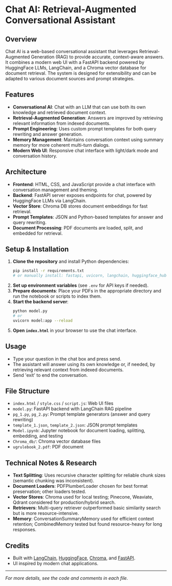 # Chat AI: Retrieval-Augmented Conversational Assistant

## Overview

Chat AI is a web-based conversational assistant that leverages Retrieval-Augmented Generation (RAG) to provide accurate, context-aware answers. It combines a modern web UI with a FastAPI backend powered by HuggingFace LLMs, LangChain, and a Chroma vector database for document retrieval. The system is designed for extensibility and can be adapted to various document sources and prompt strategies.

## Features

- **Conversational AI**: Chat with an LLM that can use both its own knowledge and retrieved document context.
- **Retrieval-Augmented Generation**: Answers are improved by retrieving relevant information from indexed documents.
- **Prompt Engineering**: Uses custom prompt templates for both query rewriting and answer generation.
- **Memory Management**: Maintains conversation context using summary memory for more coherent multi-turn dialogs.
- **Modern Web UI**: Responsive chat interface with light/dark mode and conversation history.

## Architecture

- **Frontend**: HTML, CSS, and JavaScript provide a chat interface with conversation management and theming.
- **Backend**: FastAPI server exposes endpoints for chat, powered by HuggingFace LLMs via LangChain.
- **Vector Store**: Chroma DB stores document embeddings for fast retrieval.
- **Prompt Templates**: JSON and Python-based templates for answer and query rewriting.
- **Document Processing**: PDF documents are loaded, split, and embedded for retrieval.

## Setup & Installation

1. **Clone the repository** and install Python dependencies:
   ```bash
   pip install -r requirements.txt
   # or manually install: fastapi, uvicorn, langchain, huggingface_hub, chromadb, python-dotenv, etc.
   ```
2. **Set up environment variables** (see `.env` for API keys if needed).
3. **Prepare documents**: Place your PDFs in the appropriate directory and run the notebook or scripts to index them.
4. **Start the backend server**:
   ```bash
   python model.py
   # or
   uvicorn model:app --reload
   ```
5. **Open `index.html`** in your browser to use the chat interface.

## Usage

- Type your question in the chat box and press send.
- The assistant will answer using its own knowledge or, if needed, by retrieving relevant context from indexed documents.
- Send 'exit' to end the conversation.

## File Structure

- `index.html` / `style.css` / `script.js`: Web UI files
- `model.py`: FastAPI backend with LangChain RAG pipeline
- `pg_1.py`, `pg_2.py`: Prompt template generators (answer and query rewriting)
- `template_1.json`, `template_2.json`: JSON prompt templates
- `Model.ipynb`: Jupyter notebook for document loading, splitting, embedding, and testing
- `Chroma_db/`: Chroma vector database files
- `ugrulebook_2.pdf`: PDF document

## Technical Notes & Research

- **Text Splitting**: Uses recursive character splitting for reliable chunk sizes (semantic chunking was inconsistent).
- **Document Loaders**: PDFPlumberLoader chosen for best format preservation; other loaders tested.
- **Vector Stores**: Chroma used for local testing; Pinecone, Weaviate, Qdrant considered for production/hybrid search.
- **Retrievers**: Multi-query retriever outperformed basic similarity search but is more resource-intensive.
- **Memory**: ConversationSummaryMemory used for efficient context retention; CombinedMemory tested but found resource-heavy for long responses.

## Credits

- Built with [LangChain](https://github.com/langchain-ai/langchain), [HuggingFace](https://huggingface.co/), [Chroma](https://www.trychroma.com/), and [FastAPI](https://fastapi.tiangolo.com/).
- UI inspired by modern chat applications.

---

_For more details, see the code and comments in each file._
